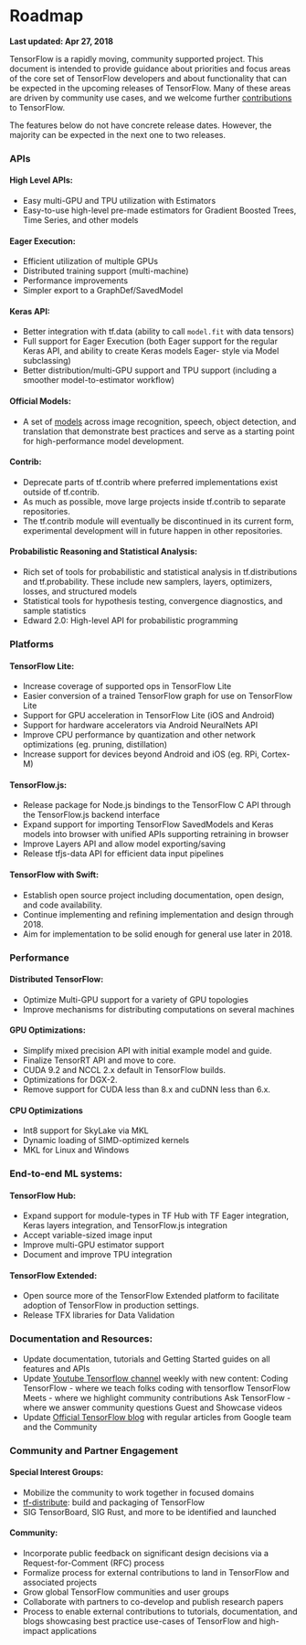 # Roadmap
**Last updated: Apr 27, 2018**

TensorFlow is a rapidly moving, community supported project. This document is intended 
to provide guidance about priorities and focus areas of the core set of TensorFlow 
developers and about functionality that can be expected in the upcoming releases of 
TensorFlow. Many of these areas are driven by  community use cases, and we welcome 
further 
[contributions](https://github.com/tensorflow/tensorflow/blob/master/CONTRIBUTING.md) 
to TensorFlow.

The features below do not have concrete release dates. However, the majority can be 
expected in the next one to two releases. 

### APIs
#### High Level APIs:
* Easy multi-GPU and TPU utilization with Estimators
* Easy-to-use high-level pre-made estimators for Gradient Boosted Trees, Time Series, and other models

#### Eager Execution:
* Efficient utilization of multiple GPUs
* Distributed training support (multi-machine)
* Performance improvements
* Simpler export to a GraphDef/SavedModel 

#### Keras API:
* Better integration with tf.data (ability to call `model.fit` with data tensors)
* Full support for Eager Execution (both Eager support for the regular Keras API, and ability 
to create Keras models Eager- style via Model subclassing)
* Better distribution/multi-GPU support and TPU support (including a smoother model-to-estimator workflow)

#### Official Models:
* A set of 
[models](https://github.com/tensorflow/models/tree/master/official) 
across image recognition, speech, object detection, and 
  translation that demonstrate best practices and serve as a starting point for 
  high-performance model development.

#### Contrib:
* Deprecate parts of tf.contrib where preferred implementations exist outside of tf.contrib.
* As much as possible, move large projects inside tf.contrib to separate repositories.
* The tf.contrib module will eventually be discontinued in its current form, experimental development will in future happen in other repositories.


#### Probabilistic Reasoning and Statistical Analysis:
* Rich set of tools for probabilistic and statistical analysis in tf.distributions 
  and tf.probability. These include new samplers, layers, optimizers, losses, and structured models
* Statistical tools for hypothesis testing, convergence diagnostics, and sample statistics
* Edward 2.0: High-level API for probabilistic programming

### Platforms
#### TensorFlow Lite:
* Increase coverage of supported ops in TensorFlow Lite
* Easier conversion of a trained TensorFlow graph for use on TensorFlow Lite
* Support for GPU acceleration in TensorFlow Lite (iOS and Android)
* Support for hardware accelerators via Android NeuralNets API 
* Improve CPU performance by quantization and other network optimizations (eg. pruning, distillation)
* Increase support for devices beyond Android and iOS (eg. RPi, Cortex-M)

#### TensorFlow.js:
* Release package for Node.js bindings to the TensorFlow C API through the TensorFlow.js backend interface
* Expand support for importing TensorFlow SavedModels and Keras models into browser with unified APIs supporting retraining in browser
* Improve Layers API and allow model exporting/saving
* Release tfjs-data API for efficient data input pipelines

#### TensorFlow with Swift:
* Establish open source project including documentation, open design, and code availability.
* Continue implementing and refining implementation and design through 2018.
* Aim for implementation to be solid enough for general use later in 2018.

### Performance
#### Distributed TensorFlow:
* Optimize Multi-GPU support for a variety of GPU topologies
* Improve mechanisms for distributing computations on several machines

#### GPU Optimizations:
* Simplify mixed precision API with initial example model and guide.
* Finalize TensorRT API and move to core.
* CUDA 9.2 and NCCL 2.x default in TensorFlow builds.
* Optimizations for DGX-2.
* Remove support for CUDA less than 8.x and cuDNN less than 6.x.


#### CPU Optimizations
* Int8 support for SkyLake via MKL
* Dynamic loading of SIMD-optimized kernels
* MKL for Linux and Windows

### End-to-end ML systems:
#### TensorFlow Hub:
* Expand support for module-types in TF Hub with TF Eager integration, Keras layers integration, and TensorFlow.js integration
* Accept variable-sized image input
* Improve multi-GPU estimator support
* Document and improve TPU integration

#### TensorFlow Extended:
* Open source more of the TensorFlow Extended platform to facilitate adoption of TensorFlow in production settings.
* Release TFX libraries for Data Validation

### Documentation and Resources:
* Update documentation, tutorials and Getting Started guides on all features and APIs
* Update [Youtube Tensorflow channel](https://youtube.com/tensorflow) weekly with new content:
Coding TensorFlow - where we teach folks coding with tensorflow
TensorFlow Meets - where we highlight community contributions
Ask TensorFlow - where we answer community questions
Guest and Showcase videos
* Update [Official TensorFlow blog](https://blog.tensorflow.org) with regular articles from Google team and the Community


### Community and Partner Engagement
#### Special Interest Groups: 
* Mobilize the community to work together in focused domains
* [tf-distribute](https://groups.google.com/a/tensorflow.org/forum/#!forum/tf-distribute): build and packaging of TensorFlow
* SIG TensorBoard, SIG Rust, and more to be identified and launched

#### Community:
* Incorporate public feedback on significant design decisions via a Request-for-Comment (RFC) process
* Formalize process for external contributions to land in TensorFlow and associated projects 
* Grow global TensorFlow communities and user groups
* Collaborate with partners to co-develop and publish research papers
* Process to enable external contributions to tutorials, documentation, and blogs showcasing best practice use-cases of TensorFlow and high-impact applications
